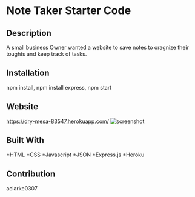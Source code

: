 # Note Taker Starter Code

## Description
A small business Owner wanted a website to save notes to oragnize their toughts and keep track of tasks. 
## Installation
npm install, npm install express, npm start
## Website
https://dry-mesa-83547.herokuapp.com/
![screenshot](public/assest/images/Screenshot1.png)
## Built With
*HTML
*CSS
*Javascript
*JSON
*Express.js
*Heroku

## Contribution
aclarke0307